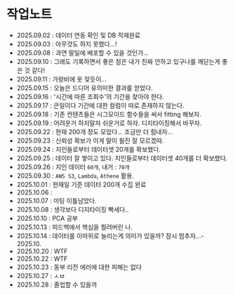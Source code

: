 # 작업노트

- 2025.09.02 : 데이터 연동 확인 및 DB 적재완료
- 2025.09.03 : 아무것도 하지 못했다...!
- 2025.09.08 : 과연 말일에 배포할 수 있을 것인가...
- 2025.09.10 : 그래도 기록하면서 좋은 점은 내가 진짜 안하고 있구나를 깨닫는게 좋은 것 같다!
- 2025.09.11 : 가랑비에 옷 젖듯이...
- 2025.09.15 : 오늘은 드디어 유의미한 결과를 얻었다.
- 2025.09.16 : '시간에 따른 조회수'의 기간을 찾아야 한다.
- 2025.09.17 : 큰일이다 기간에 대한 컬럼이 따로 존재하지 않는다.
- 2025.09.18 : 기존 컨텐츠들은 시그모이드 함수들을 써서 fitting 해보자.
- 2025.09.19 : 어려운거 하지말자 쉬운거로 하자. 디지타이징해서 바꾸자.
- 2025.09.22 : 현재 200개 정도 모았다... 조금만 더 힘내자...
- 2025.09.23 : 신뢰성 확보가 이게 말이 될진 잘 모르겠따.
- 2025.09.24 : 지인들로부터 데이터셋 20개를 확보했다.
- 2025.09.25 : 데이터 잘 쌓이고 있다. 지인들로부터 데이터셋 40개를 더 확보했다.
- 2025.09.26 : 지인 데이터 `60개`, 내거 : `70개`
- 2025.09.30 : `AWS S3`, `Lambda`, `Athene` 활용.
- 2025.10.01 : 현재일 기준 데이터 200개 수집 완료
- 2025.10.06 : 
- 2025.10.07 : 미팅 이틀남았다.
- 2025.10.08 : 생각보다 디지타이징 빡세다..
- 2025.10.10 : PCA 공부
- 2025.10.13 : 피드백에서 핵심을 찔려버린 나.
- 2025.10.14 : 데이터를 이따위로 늘리는게 의미가 있을까? 잠시 멈추자...- 2025.10.
- 2025.10.20 : WTF
- 2025.10.22 : WTF
- 2025.10.23 : 동부 리전 에러에 대한 피해는 없다
- 2025.10.27 : ㅅㅂ
- 2025.10.28 : 졸업할 수 있을까
